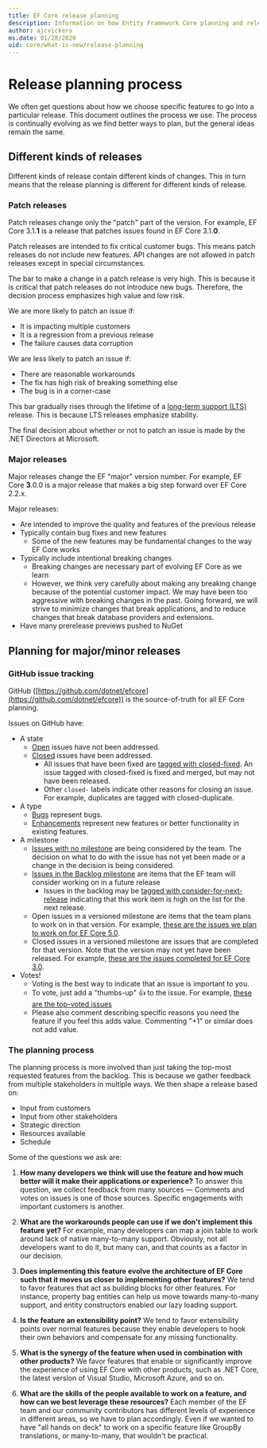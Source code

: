 ```yaml
---
title: EF Core release planning
description: Information on how Entity Framework Core planning and releasing is done
author: ajcvickers
ms.date: 01/28/2020
uid: core/what-is-new/release-planning
---
```


# Release planning process

We often get questions about how we choose specific features to go into a particular release.
This document outlines the process we use.
The process is continually evolving as we find better ways to plan, but the general ideas remain the same.

## Different kinds of releases

Different kinds of release contain different kinds of changes.
This in turn means that the release planning is different for different kinds of release.

### Patch releases

Patch releases change only the "patch" part of the version.
For example, EF Core 3.1.**1** is a release that patches issues found in EF Core 3.1.**0**.

Patch releases are intended to fix critical customer bugs.
This means patch releases do not include new features.
API changes are not allowed in patch releases except in special circumstances.

The bar to make a change in a patch release is very high.
This is because it is critical that patch releases do not introduce new bugs.
Therefore, the decision process emphasizes high value and low risk.

We are more likely to patch an issue if:

* It is impacting multiple customers
* It is a regression from a previous release
* The failure causes data corruption

We are less likely to patch an issue if:

* There are reasonable workarounds
* The fix has high risk of breaking something else
* The bug is in a corner-case

This bar gradually rises through the lifetime of a [long-term support (LTS)](https://dotnet.microsoft.com/platform/support/policy/dotnet-core) release. This is because LTS releases emphasize stability.

The final decision about whether or not to patch an issue is made by the .NET Directors at Microsoft.

### Major releases

Major releases change the EF "major" version number.
For example, EF Core **3**.0.0 is a major release that makes a big step forward over EF Core 2.2.x.

Major releases:

* Are intended to improve the quality and features of the previous release
* Typically contain bug fixes and new features
  * Some of the new features may be fundamental changes to the way EF Core works
* Typically include intentional breaking changes
  * Breaking changes are necessary part of evolving EF Core as we learn
  * However, we think very carefully about making any breaking change because of the potential customer impact. We may have been too aggressive with breaking changes in the past. Going forward, we will strive to minimize changes that break applications, and to reduce changes that break database providers and extensions.
* Have many prerelease previews pushed to NuGet

## Planning for major/minor releases

### GitHub issue tracking

GitHub ([https://github.com/dotnet/efcore](https://github.com/dotnet/efcore)) is the source-of-truth for all EF Core planning.

Issues on GitHub have:

* A state
  * [Open](https://github.com/dotnet/efcore/issues) issues have not been addressed.
  * [Closed](https://github.com/dotnet/efcore/issues?q=is%3Aissue+is%3Aclosed) issues have been addressed.
    * All issues that have been fixed are [tagged with closed-fixed](https://github.com/dotnet/efcore/issues?q=is%3Aissue+label%3Aclosed-fixed+is%3Aclosed). An issue tagged with closed-fixed is fixed and merged, but may not have been released.
    * Other `closed-` labels indicate other reasons for closing an issue. For example, duplicates are tagged with closed-duplicate.
* A type
  * [Bugs](https://github.com/dotnet/efcore/issues?q=is%3Aissue+is%3Aopen+label%3Atype-bug) represent bugs.
  * [Enhancements](https://github.com/dotnet/efcore/issues?q=is%3Aissue+is%3Aopen+label%3Atype-enhancement) represent new features or better functionality in existing features.
* A milestone
  * [Issues with no milestone](https://github.com/dotnet/efcore/issues?q=is%3Aopen+is%3Aissue+no%3Amilestone) are being considered by the team. The decision on what to do with the issue has not yet been made or a change in the decision is being considered.
  * [Issues in the Backlog milestone](https://github.com/dotnet/efcore/issues?q=is%3Aopen+is%3Aissue+milestone%3ABacklog) are items that the EF team will consider working on in a future release
    * Issues in the backlog may be [tagged with consider-for-next-release](https://github.com/dotnet/efcore/issues?q=is%3Aissue+is%3Aopen+label%3Aconsider-for-next-release) indicating that this work item is high on the list for the next release.
  * Open issues in a versioned milestone are items that the team plans to work on in that version. For example, [these are the issues we plan to work on for EF Core 5.0](https://github.com/dotnet/efcore/issues?q=is%3Aopen+is%3Aissue+milestone%3A5.0.0).
  * Closed issues in a versioned milestone are issues that are completed for that version. Note that the version may not yet have been released. For example, [these are the issues completed for EF Core 3.0](https://github.com/dotnet/efcore/issues?q=is%3Aissue+milestone%3A3.0.0+is%3Aclosed).
* Votes!
  * Voting is the best way to indicate that an issue is important to you.
  * To vote, just add a "thumbs-up" 👍 to the issue. For example, [these are the top-voted issues](https://github.com/dotnet/efcore/issues?q=is%3Aissue+is%3Aopen+sort%3Areactions-%2B1-desc)
  * Please also comment describing specific reasons you need the feature if you feel this adds value. Commenting "+1" or similar does not add value.

### The planning process

The planning process is more involved than just taking the top-most requested features from the backlog.
This is because we gather feedback from multiple stakeholders in multiple ways.
We then shape a release based on:

* Input from customers
* Input from other stakeholders
* Strategic direction
* Resources available
* Schedule

Some of the questions we ask are:

1. **How many developers we think will use the feature and how much better will it make their applications or experience?** To answer this question, we collect feedback from many sources — Comments and votes on issues is one of those sources. Specific engagements with important customers is another.

2. **What are the workarounds people can use if we don't implement this feature yet?** For example, many developers can map a join table to work around lack of native many-to-many support. Obviously, not all developers want to do it, but many can, and that counts as a factor in our decision.

3. **Does implementing this feature evolve the architecture of EF Core such that it moves us closer to implementing other features?** We tend to favor features that act as building blocks for other features. For instance, property bag entities can help us move towards many-to-many support, and entity constructors enabled our lazy loading support.

4. **Is the feature an extensibility point?** We tend to favor extensibility points over normal features because they enable developers to hook their own behaviors and compensate for any missing functionality.

5. **What is the synergy of the feature when used in combination with other products?** We favor features that enable or significantly improve the experience of using EF Core with other products, such as .NET Core, the latest version of Visual Studio, Microsoft Azure, and so on.

6. **What are the skills of the people available to work on a feature, and how can we best leverage these resources?** Each member of the EF team and our community contributors has different levels of experience in different areas, so we have to plan accordingly. Even if we wanted to have "all hands on deck" to work on a specific feature like GroupBy translations, or many-to-many, that wouldn't be practical.
